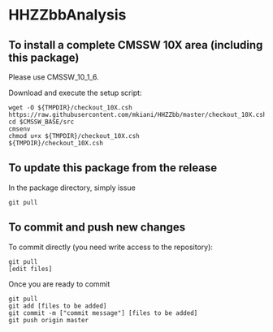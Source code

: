 HHZZbbAnalysis
=============


To install a complete CMSSW 10X area (including this package)
------------------------------
Please use CMSSW_10_1_6.

Download and execute the setup script:
```
wget -O ${TMPDIR}/checkout_10X.csh https://raw.githubusercontent.com/mkiani/HHZZbb/master/checkout_10X.csh
cd $CMSSW_BASE/src
cmsenv
chmod u+x ${TMPDIR}/checkout_10X.csh
${TMPDIR}/checkout_10X.csh
```

To update this package from the release
------------------------------------------
In the package directory, simply issue
```
git pull
```

To commit and push new changes
------------------------------
To commit directly (you need write access to the repository):
```
git pull
[edit files]
```
Once you are ready to commit
```
git pull
git add [files to be added]
git commit -m ["commit message"] [files to be added]
git push origin master
